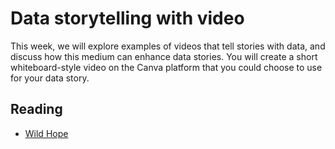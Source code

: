 # Data storytelling with video

This week, we will explore examples of videos that tell stories with data, and discuss how this medium can enhance data stories. You will create a short whiteboard-style video on the Canva platform that you could choose to use for your data story.


## Reading
  * [Wild Hope](https://www.wildhope.tv)
